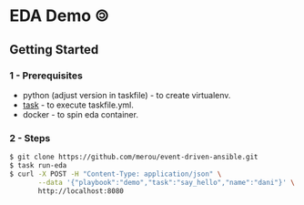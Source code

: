 # EDA Demo 🄯


## Getting Started

### 1 - Prerequisites

- python (adjust version in taskfile) - to create virtualenv.
- [task](https://github.com/go-task/task) - to execute taskfile.yml.
- docker - to spin eda container.

### 2 - Steps

```bash
$ git clone https://github.com/merou/event-driven-ansible.git
$ task run-eda
$ curl -X POST -H "Content-Type: application/json" \
       --data '{"playbook":"demo","task":"say_hello","name":"dani"}' \
       http://localhost:8080
```

